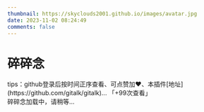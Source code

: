 ```yaml
---
thumbnail: https://skyclouds2001.github.io/images/avatar.jpg
date: 2023-11-02 08:24:49
comments: false
---
```


<div class = "text-center">
  <h1>碎碎念</h1>
</div>

<div class = "text-tips">
  tips：github登录后按时间正序查看、可点赞加❤️、本插件[地址](https://github.com/gitalk/gitalk)...
  <span id="busuanzi_container_page_pv">「<span id="busuanzi_value_page_pv">+99</span>次查看」</span>
</div>

<div id="self-talking-container">
  <div class="text-tips">碎碎念加载中，请稍等...</div>
</div>

<link rel="stylesheet" href="https://cdn.jsdelivr.net/npm/gitalk@1/dist/gitalk.css">
<script src="https://cdn.jsdelivr.net/npm/gitalk@1/dist/gitalk.min.js"></script>
<script>
    const gitalk = new Gitalk({
        clientID: 'Ov23liEGgjyZrvQkTEpO',
        clientSecret: 'fc9a4c7257cd54eeb0c75c49376f3b4a9b4938ce',
        repo: 'skyclouds2001',
        owner: 'skyclouds2001',
        admin: ['skyclouds2001'],
        id: location.pathname,
        createIssueManually: true,
    });
    gitalk.render('self-talking-container');
</script>
